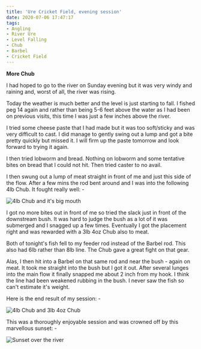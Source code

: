 ```yaml
---
title: 'Ure Cricket Field, evening session'
date: 2020-07-06 17:47:17
tags:
- Angling
- River Ure
- Level Falling
- Chub
- Barbel
- Cricket Field
---
```

**More Chub**

I had hoped to go to the river on Sunday evening but it was very windy and raining and, worst of all, the river was rising.

Today the weather is much better and the level is just starting to fall. I fished peg 14 again and rather than being 5-6 feet above the water as I had been on previous visits, this time I was just a few inches above the river.

I tried some cheese paste that I had made but it was too soft/sticky and was very difficult to cast. I did manage to gently swing out a lump and got a bite pretty quickly but missed it. I will firm up the paste tomorrow and look forward to trying it again. 

I then tried lobworm and bread. Nothing on lobworm and some tentative bites on bread that I could not hit. Then tried caster to no avail.

I then swung out a lump of meat straight in front of  me and just this side of the flow. After a few mins the rod bent around and I was into the following 4lb Chub. It fought really well: -

![4lb Chub and it's big mouth](/images/2020-07-06/cfed219ec4e14b7b9de7aac4c4bd50b9.jpg)

I got no more bites out in front of me so tried the slack just in front of the downstream bush. It was hard to judge the bush as a lot of it was submerged and I snagged up a few times. Eventually I got the placement right and was rewarded with a 3lb 4oz Chub also to meat.

Both of tonight's fish fell to my feeder rod instead of the Barbel rod. This also had 6lb rather than 8lb line. The Chub gave a great fight on that gear.

Alas, I then hit into a Barbel on that same rod and near the bush - again on meat. It took me straight into the bush but I got it out. After several lunges into the main flow it finally snapped me about 2 inch from my hook. I think the line had been weakened rubbing in the bush. I never saw the fish so can't estimate it's weight.

Here is the end result of my session: -

![4lb Chub and 3lb 4oz Chub](/images/2020-07-06/0df6d9a4407a438e90a91fe3333de44b.jpg)

This was a thoroughly enjoyable session and was crowned off by this marvellous sunset: -


![Sunset over the river](/images/2020-07-06/081b48f0707148fe93bce88b0486ddc4.jpg)
